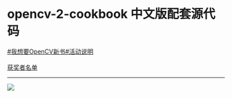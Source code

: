 opencv-2-cookbook 中文版配套源代码
=====================
[#我想要OpenCV新书#活动说明](https://github.com/vinjn/opencv-2-cookbook-src/issues/1)
<br>
<br>
[获奖者名单](https://github.com/vinjn/opencv-2-cookbook-src/issues?labels=%E8%8E%B7%E5%A5%96%E8%80%85&page=1&state=closed)

----


![](https://raw.github.com/vinjn/vinjn.github.io/master/images/opecv-cookbook-face.jpg)

